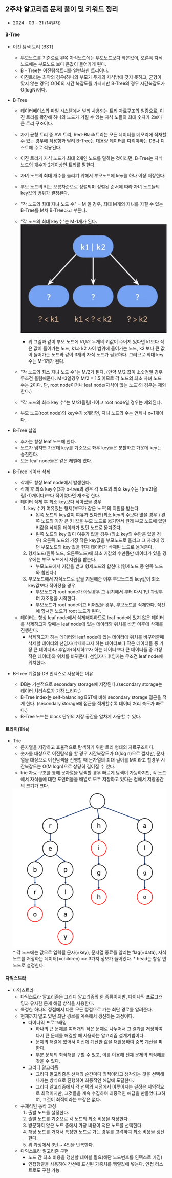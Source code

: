 ## 2주차 알고리즘 문제 풀이 및 키워드 정리  
* 2024 - 03 - 31 (14일차)    


#### B-Tree
* 이진 탐색 트리 (BST) 
    * 부모노드를 기준으로 왼쪽 자식노드에는 부모노드보다 작은값이, 오른쪽 자식노드에는 부모노드 보다 큰값이 들어가게 된다.  
    * B - Tree는 이진탐색트리를 일반화한 트리이다.  
    * 이진트리는 최악의 경우(하나의 부모가 두개의 자식밖에 갖지 못하고, 균형이 맞지 않는 경우) O(N)의 시간 복잡도를 가지지만 B-Tree의 경우 시간복잡도가 O(logN)이다.
* B-Tree
    * 데이터베이스와 파일 시스템에서 널리 사용되는 트리 자료구조의 일종으로, 이진 트리를 확장해 하나의 노드가 가질 수 있는 자식 노들의 최대 숫자가 2보다 큰 트리 구조이다.  
    * 자기 균형 트리 중 AVL트리, Red-Black트리는 모든 데이터를 메모리에 적재할 수 있는 경우에 적용함과 달리 B-Tree는 대용량 데이터를 다뤄야하는 DB나 디스트에 주로 적용된다.  
    * 이진 트리가 자식 노드가 최대 2개인 노드를 말하는 것이라면, B-Tree는 자식 노드의 개수가 2개이상인 트리를 말한다.  
    * 자녀 노드의 최대 개수를 늘리기 위해서 부모노드에 key를 하나 이상 저장한다.  
    * 부모 노드의 키는 오름차순으로 정렬되며 정렬된 순서에 따라 자녀 노드들의 key값의 범위가 결정된다.   
    * "각 노드의 최대 자녀 노드 수" = M 일 경우, 최대 M개의 자녀를 자질 수 있는 B-Tree를 M차 B-Tree라고 부른다.  
    * "각 노드의 최대 key수"는 M-1개가 된다.  
        <img src="./img/image4.jpg">   

        * 위 그림과 같이 부모 노드에 k1,k2 두개의 키값이 주어져 있다면 k1보다 작은 값이 들어가는 노드, k1과 k2 사이 범위에 들어가는 노드, k2 보다 큰 값이 들어가는 노드와 같이 3개의 자식 노드가 필요하다. 그러므로 최대 key수는 M-1개가 된다.  
    * "각 노드의 최소 자녀 노드 수"는 M/2가 된다. (만약 M/2 값이 소숫점일 경우 무조건 올림해준다. M=3일경우 M/2 = 1.5 이므로 각 노드의 최소 자녀 노드 수는 2이다. 단, root node이거나 leaf node(자식이 없는 노드)의 경우는 제외한다.)   
    * "각 노드의 최소 key 수"는 M/2(올림)-1이고 root node일 경우는 제외된다.  
    * 부모 노드(root node)의 key수가 x개라면, 자녀 노드의 수는 언제나 x+1개이다.  

* B-Tree 삽입  
    * 추가는 항상 leaf 노드에 한다.  
    * 노드가 넘치면 가운데 key를 기준으로 좌우 key들은 분할하고 가운데 key는 승진한다.  
    * 모든 leaf node들은 같은 레벨에 있다.   
  
* B-Tree 데이터 삭제  
    * 삭제도 항상 leaf node에서 발생한다.  
    * 삭제 후 최소 key수(3차 b-tree의 경우 각 노드의 최소 key수는 1(m/2(올림)-1)개이다)보다 적어졌다면 재조정 한다.  
    * 데이터 삭제 후 최소 key보다 작아졌을 경우  
        1)  key 수가 여유있는 형제(부모가 같은 노드)의 지원을 받는다.  
            * 왼쪽 노드의 key값이 여유가 있다면(최소 key의 수보다 많을 경우 ) 왼쪽 노드의 가장 큰 키 값을 부모 노드로 옯기면서 원래 부모 노드에 있던 키값을 삭제된 데이터가 있던 노드로 옮겨준다.  
            * 왼쪽 노드의 key 값이 여유가 없을 경우 (최소 key의 수만큼 있을 경우) 오른쪽 노드의 가장 작은 key값을 부모노드로 올리고 그 자리에 있던 부모노드의 key 값을 현재 데이터가 삭제된 노드로 옮겨준다.  
        2) 형제노드(왼쪽 노드, 오른쪽노드)에 최소 키값의 수만큼만 데이터가 있을 경우에는 부모 노드에서 지원을 받는다.  
            * 부모노드에서 키값을 받고 형제노드와 합친다.(형제노드 중 왼쪽 노드와 합친다.)  
        3) 부모노드에서 자식노드로 값을 지원해준 이후 부모노드의 key값이 최소 key값보다 작아졌을 경우 
            * 부모노드가 root node가 아닐경우 그 위치에서 부터 다시 1번 과정부터 재조정을 시작한다.   
            * 부모노드가 root node이고 비어있을 경우, 부모노드를 삭제한다, 직전에 합쳐진 노드가 root 노드가 된다.  
    * 데이터는 항상 leaf node에서 삭제해야하므로 leaf node에 있지 않은 데이터를 삭제하고자 할때는 leaf node에 있는 데이터와 위치를 바꾼 이후에 삭제를 진행한다.  
        * 삭제하고자 하는 데이터와 leaf node에 있는 데이터에 위치를 바꾸어줄때 삭제할 데이터의 선임자(삭제하고자 하는 데이터보다 작은 데이터들 중 가장 큰 데이터)나 후임자(삭제하고자 하는 데이터보다 큰 데이터들 중 가장 작은 데이터)와 위치를 바꿔준다.  선임자나 후임자는 무조건 leaf node에 위치한다.  

* B-Tree 계열을 DB 인덱스로 사용하는 이유  
    * DB는 기본적으로 secondary storage에 저장된다.(secondary storage는 데이터 처리속도가 가장 느리다.)  
    * B-Tree index는 self-balancing BST에 비해 secondary storage 접근을 적게 한다. (secondary storage에 접근을 적게할수록 데이터 처리 속도가 빠르다.)  
    * B-Tree 노드는 block 단위의 저장 공간을 알차게 사용할 수 있다.   


#### 트라이(Trie)  
* Trie   
    * 문자열을 저장하고 효율적으로 탐색하기 위한 트리 형태의 자료구조이다.  
    * 숫자를 대상으로 이진탐색을 할 경우 시간복잡도가 O(log n)으로 짧지만, 문자열을 대상으로 이진탐색을 진행할 때 문자열의 최대 길이를 M이라고 할경우 시간복잡도는 O(M logn)으로 상당히 길어질 수 있다.  
    * trie 자료 구조를 통해 문자열을 탐색할 경우 빠르게 탐색이 가능하지만, 각 노드에서 자식들에 대한 포인터들을 배열로 모두 저장하고 있다는 점에서 저장공간의 크기가 크다.   
    <img src="./img/image5.png">   
    * 각 노드에는 값으로 입력될 문자(=key), 문자열 종료를 알리는 flag(=data), 자식노드를 저장하는 데이터(=children) => 3가지 정보가 들어있다.  
    * head는 항상 빈 노드로 설정한다.   

#### 다익스트라
* 다익스트라   
    * 다익스트라 알고리즘은 그리디 알고리즘의 한 종류이지만, 다이나믹 프로그래밍과 유사한 문제 해결 방식을 사용한다. 
    * 특정한 하나의 정점에서 다른 모든 정점으로 가는 최단 경로를 알려준다.  
    * 현재까지 알고 있던 최단 경로를 계속해서 갱신하는 과정이다.    
        * 다이나믹 프로그래밍  
            * 하나의 큰 문제를 여러개의 작은 문제로 나누어서 그 결과를 저장하여 다시 큰 문제를 해결할 때 사용하는 알고리즘 설계기법이다.  
            * 문제의 해결에 있어서 이전에 계산한 값을 재활용하여 중복 계산을 피한다.   
            * 부분 문제의 최적해를 구할 수 있고, 이를 이용해 전체 문제의 최적해를 찾을 수 있다.  
        * 그리디 알고리즘   
            * 그리디 알고리즘은 선택의 순간마다 최적이라고 생각되는 것을 선택해 나가는 방식으로 진행하여 최종적인 해답에 도달한다.  
            * 그리디 알고리즘에서 각 선택의 시점에서 이루어지는 결정은 지역적으로 최적이지만, 그것들을 계속 수집하여 최종적인 해답을 만들었다고하여, 그것이 최적이라는 보장은 없다.  
    * 구체적인 동작 과정   
        1) 출발 노드를 설정한다.  
        2) 출발 노드를 기준으로 각 노드의 최소 비용을 저장한다.  
        3) 방문하지 않은 노드 중에서 가장 비용이 적은 노드를 선택한다.  
        4) 해당 노드를 거쳐서 특정한 노드로 가는 경우를 고려하여 최소 비용을 갱신한다.  
        5) 위 과정에서 3번 ~ 4번을 반복한다.  
    * 다익스트라 알고리즘 구현   
        * 노드 간 최소 비용을 갱신할 테이블 필요(해단 노드번호를 인덱스로 가짐)  
        * 인접행렬을 사용하여 간선에 표신된 가중치를 행렬값에 넣는다. 인접 리스트로도 구현 가능   

